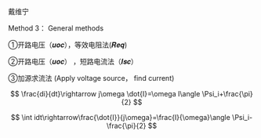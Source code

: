 戴维宁

Method 3： General methods  

①开路电压（𝒖𝒐𝒄），等效电阻法(𝑹𝒆𝒒)

②开路电压（𝒖𝒐𝒄） ，短路电流法（𝑰𝒔𝒄）

③加源求流法 (Apply voltage source， find current)






$$
\frac{di}{dt}\rightarrow j\omega \dot{I}=\omega I\angle \Psi_i+\frac{\pi}{2}
$$

$$
\int idt\rightarrow\frac{\dot{I}}{j\omega}=\frac{I}{\omega}\angle \Psi_i-\frac{\pi}{2}
$$





